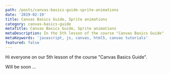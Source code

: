 ```yaml
---
path: /posts/canvas-basics-guide-sprite-animations
date: '2019-02-19'
title: Canvas Basics Guide, Sprite animations
category: canvas-basics-guide
metaTitle: Canvas Basics Guide, Sprite animations
metaDescription: In the 5th lesson of the course "Canvas Basics Guide", we'll create some sprite animation using canvas, html5
metaKeywords: 'javascript, js, canvas, html5, canvas tutorials'
featured: false
---
```


Hi everyone on our 5th lesson of the course "Canvas Basics Guide".

Will be soon ...
